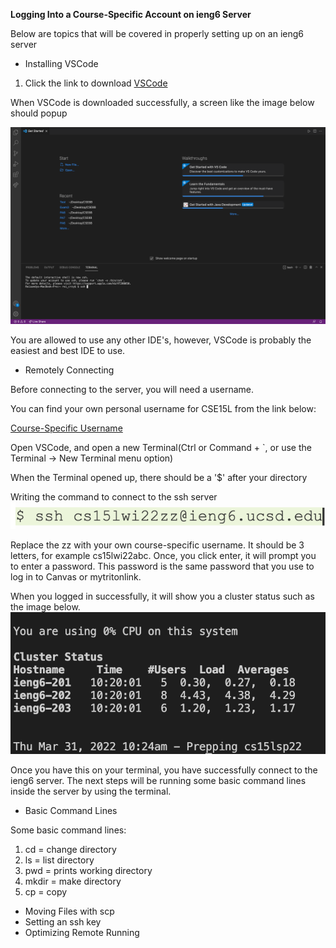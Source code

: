 **Logging Into a Course-Specific Account on ieng6 Server**

Below are topics that will be covered in properly setting up on an ieng6 server
* Installing VSCode

1. Click the link to download [VSCode](https://code.visualstudio.com/)

When VSCode is downloaded successfully, a screen like the image below should popup

![VSCode Homepage](VSCodeHomepage.png)


You are allowed to use any other IDE's, however, VSCode is probably the easiest and best IDE to use.
* Remotely Connecting

Before connecting to the server, you will need a username.

You can find your own personal username for CSE15L from the link below:

[Course-Specific Username](https://sdacs.ucsd.edu/~icc/index.php)

Open VSCode, and open a new Terminal(Ctrl or Command + `, or use the Terminal → New Terminal menu option)

When the Terminal opened up, there should be a '$' after your directory

Writing the command to connect to the ssh server
![ssh](ssh.png)

Replace the zz with your own course-specific username. It should be 3 letters, for example cs15lwi22abc. Once, you click enter, it will prompt you to enter a password. This password is the same password that you use to log in to Canvas or mytritonlink.

When you logged in successfully, it will show you a cluster status such as the image below.
![Terminal](TerminalLogIn.png)

Once you have this on your terminal, you have successfully connect to the ieng6 server. The next steps will be running some basic command lines inside the server by using the terminal.
* Basic Command Lines

Some basic command lines:

1. cd = change directory
2. ls = list directory
3. pwd = prints working directory
4. mkdir = make directory
5. cp = copy
* Moving Files with scp
* Setting an ssh key
* Optimizing Remote Running